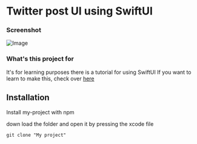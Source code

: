 # Twitter post UI using SwiftUI

 ### Screenshot
 ![Image](https://iili.io/LNBtqX.png)
### What's this project for
It's for learning purposes there is a tutorial for using SwiftUI
If you want to learn to make this, check over [here](https://www.kodefin.com/post/43/how-to-make-app-in-swiftui)

## Installation

Install my-project with npm

down load the folder and open it by pressing the xcode file

```
git clone "My project"

```
